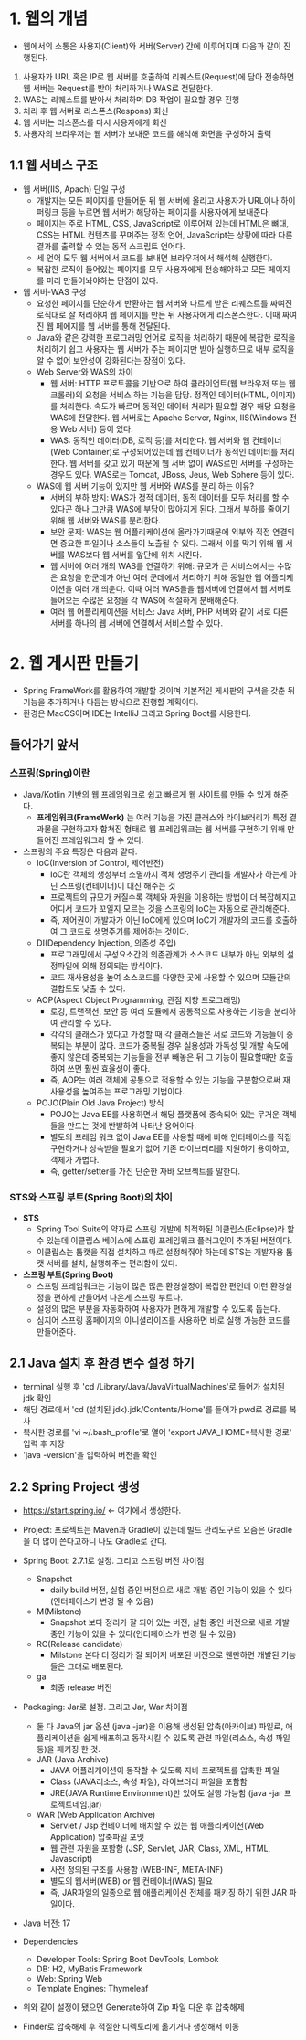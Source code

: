 # 1. 웹의 개념
- 웹에서의 소통은 사용자(Client)와 서버(Server) 간에 이루어지며 다음과 같이 진행된다.
1. 사용자가 URL 혹은 IP로 웹 서버를 호출하여 리퀘스트(Request)에 담아 전송하면 웹 서버는 Request를 받아 처리하거나 WAS로 전달한다.
2. WAS는 리퀘스트를 받아서 처리하며 DB 작업이 필요할 경우 진행
3. 처리 후 웹 서버로 리스폰스(Respons) 회신
4. 웹 서버는 리스폰스를 다시 사용자에게 회신
5. 사용자의 브라우저는 웹 서버가 보내준 코드를 해석해 화면을 구성하여 출력

## 1.1 웹 서비스 구조
- 웹 서버(IIS, Apach) 단일 구성
  - 개발자는 모든 페이지를 만들어둔 뒤 웹 서버에 올리고 사용자가 URL이나 하이퍼링크 등을 누르면 웹 서버가 해당하는 페이지를 사용자에게 보내준다.
  - 페이지는 주로 HTML, CSS, JavaScript로 이루어져 있는데 HTML은 뼈대, CSS는 HTML 컨텐츠를 꾸며주는 정적 언어, JavaScript는 상황에 따라 다른 결과를 출력할 수 있는 동적 스크립트 언어다.
  - 세 언어 모두 웹 서버에서 코드를 보내면 브라우저에서 해석해 실행한다.
  - 복잡한 로직이 들어있는 페이지를 모두 사용자에게 전송해야하고 모든 페이지를 미리 만들어놔야하는 단점이 있다.
- 웹 서버-WAS 구성
  - 요청한 페이지를 단순하게 반환하는 웹 서버와 다르게 받은 리퀘스트를 짜여진 로직대로 잘 처리하여 웹 페이지를 만든 뒤 사용자에게 리스폰스한다. 이때 짜여진 웹 페에지를 웹 서버를 통해 전달된다.
  - Java와 같은 강력한 프로그래밍 언어로 로직을 처리하기 때문에 복잡한 로직을 처리하기 쉽고 사용자는 웹 서버가 주는 페이지만 받아 실행하므로 내부 로직을 알 수 없어 보안성이 강화된다는 장점이 있다. 
  - Web Server와 WAS의 차이
    - 웹 서버: HTTP 프로토콜을 기반으로 하여 클라이언트(웹 브라우저 또는 웹 크롤러)의 요청을 서비스 하는 기능을 담당. 정적인 데이터(HTML, 이미지)를 처리한다. 속도가 빠르며 동적인 데이터 처리가 필요할 경우 해당 요청을 WAS에 전달한다. 웹 서버로는 Apache Server, Nginx, IIS(Windows 전용 Web 서버) 등이 있다.
    - WAS: 동적인 데이터(DB, 로직 등)를 처리한다. 웹 서버와 웹 컨테이너(Web Container)로 구성되어있는데 웹 컨테이너가 동적인 데이터를 처리한다. 웹 서버를 갖고 있기 때문에 웹 서버 없이 WAS로만 서버를 구성하는 경우도 있다. WAS로는 Tomcat, JBoss, Jeus, Web Sphere 등이 있다.
  - WAS에 웹 서버 기능이 있지만 웹 서버와 WAS를 분리 하는 이유?
    - 서버의 부하 방지: WAS가 정적 데이터, 동적 데이터를 모두 처리를 할 수 있다곤 하나 그만큼 WAS에 부담이 많아지게 된다. 그래서 부하를 줄이기 위해 웹 서버와 WAS를 분리한다.
    - 보안 문제: WAS는 웹 어플리케이션에 올라가기때문에 외부와 직접 연결되면 중요한 파일이나 소스들이 노출될 수 있다. 그래서 이를 막기 위해 웹 서버를 WAS보다 웹 서버를 앞단에 위치 시킨다.
    - 웹 서버에 여러 개의 WAS를 연결하기 위해: 규모가 큰 서비스에서는 수많은 요청을 한군데가 아닌 여러 군데에서 처리하기 위해 동일한 웹 어플리케이션을 여러 개 띄운다. 이때 여러 WAS들을 웹서버에 연결해서 웹 서버로 들어오는 수많은 요청을 각 WAS에 적절하게 분배해준다. 
    - 여러 웹 어플리케이션을 서비스: Java 서버, PHP 서버와 같이 서로 다른 서버를 하나의 웹 서버에 연결해서 서비스할 수 있다.


# 2. 웹 게시판 만들기
- Spring FrameWork를 활용하여 개발할 것이며 기본적인 게시판의 구색을 갖춘 뒤 기능을 추가하거나 다듬는 방식으로 진행할 계획이다.
- 환경은 MacOS이며 IDE는 IntelliJ 그리고 Spring Boot를 사용한다.

## 들어가기 앞서
### 스프링(Spring)이란
- Java/Kotlin 기반의 웹 프레임워크로 쉽고 빠르게 웹 사이트를 만들 수 있게 해준다.
  - **프레임워크(FrameWork)** 는 여러 기능을 가진 클래스와 라이브러리가 특정 결과물을 구현하고자 합쳐진 형태로 웹 프레임워크는 웹 서버를 구현하기 위해 만들어진 프레임워크라 할 수 있다.
- 스프링의 주요 특징은 다음과 같다.
  - IoC(Inversion of Control, 제어반전)
    - IoC란 객체의 생성부터 소멸까지 객체 생명주기 관리를 개발자가 하는게 아닌 스프링(컨테이너)이 대신 해주는 것
    - 프로젝트의 규모가 커질수록 객체와 자원을 이용하는 방법이 더 복잡해지고 어디서 코드가 꼬일지 모르는 것을 스프링의 IoC는 자동으로 관리해준다.
    - 즉, 제어권이 개발자가 아닌 IoC에게 있으며 IoC가 개발자의 코드를 호출하여 그 코드로 생명주기를 제어하는 것이다.
  - DI(Dependency Injection, 의존성 주입)
    - 프로그래밍에서 구성요소간의 의존관계가 소스코드 내부가 아닌 외부의 설정파일에 의해 정의되는 방식이다.
    - 코드 재사용성을 높여 소스코드를 다양한 곳에 사용할 수 있으며 모듈간의 결합도도 낮출 수 있다.
  - AOP(Aspect Object Programming, 관점 지향 프로그래밍)
    - 로깅, 트랜잭션, 보안 등 여러 모듈에서 공통적으로 사용하는 기능을 분리하여 관리할 수 있다.
    - 각각의 클래스가 있다고 가정할 때 각 클래스들은 서로 코드와 기능들이 중복되는 부분이 많다. 코드가 중복될 경우 실용성과 가독성 및 개발 속도에 좋지 않은데 중복되는 기능들을 전부 빼놓은 뒤 그 기능이 필요할때만 호출하여 쓰면 훨씬 효율성이 좋다.
    - 즉, AOP는 여러 객체에 공통으로 적용할 수 있는 기능을 구분함으로써 재사용성을 높여주는 프로그래밍 기법이다.
  - POJO(Plain Old Java Project) 방식
    - POJO는 Java EE를 사용하면서 해당 플랫폼에 종속되어 있는 무거운 객체들을 만드는 것에 반발하여 나타난 용어이다.
    - 별도의 프레임 워크 없이 Java EE를 사용할 때에 비해 인터페이스를 직접 구현하거나 상속받을 필요가 없어 기존 라이브러리를 지원하기 용이하고, 객체가 가볍다.
    - 즉, getter/setter를 가진 단순한 자바 오브젝트를 말한다.

### STS와 스프링 부트(Spring Boot)의 차이
- **STS**
  - Spring Tool Suite의 약자로 스프링 개발에 최적화된 이클립스(Eclipse)라 할 수 있는데 이클립스 베이스에 스프링 프레임워크 플러그인이 추가된 버전이다.
  - 이클립스는 톰캣을 직접 설치하고 따로 설정해줘야 하는데 STS는 개발자용 톰캣 서버를 설치, 실행해주는 편리함이 있다.
- **스프링 부트(Spring Boot)**
  - 스프링 프레임워크는 기능이 많은 많은 환경설정이 복잡한 편인데 이런 환경설정을 편하게 만들어서 나온게 스프링 부트다.
  - 설정의 많은 부분을 자동화하여 사용자가 편하게 개발할 수 있도록 돕는다.
  - 심지어 스프링 홈페이지의 이니셜라이즈를 사용하면 바로 실행 가능한 코드를 만들어준다.
 

## 2.1 Java 설치 후 환경 변수 설정 하기
- terminal 실행 후 'cd /Library/Java/JavaVirtualMachines'로 들어가 설치된 jdk 확인
- 해당 경로에서 'cd (설치된 jdk).jdk/Contents/Home'를 들어가 pwd로 경로를 복사
- 복사한 경로를 'vi ~/.bash_profile'로 열어 'export JAVA_HOME=복사한 경로' 입력 후 저장
- 'java -version'을 입력하여 버전을 확인

## 2.2 Spring Project 생성
- https://start.spring.io/ <- 여기에서 생성한다.
- Project: 프로젝트는 Maven과 Gradle이 있는데 빌드 관리도구로 요즘은 Gradle을 더 많이 쓴다고하니 나도 Gradle로 간다.
- Spring Boot: 2.7.1로 설정. 그리고 스프링 버전 차이점
  - Snapshot
    - daily build 버전, 실험 중인 버전으로 새로 개발 중인 기능이 있을 수 있다(인터페이스가 변경 될 수 있음)
  - M(Milstone)
    - Snapshot 보다 정리가 잘 되어 있는 버전, 실험 중인 버전으로 새로 개발 중인 기능이 있을 수 있다(인터페이스가 변경 될 수 있음)
  - RC(Release candidate)
    - Milstone 본다 더 정리가 잘 되어저 배포된 버전으로 웬만하면 개발된 기능들은 그대로 배포된다.
  - ga
    - 최종 release 버전
- Packaging: Jar로 설정. 그리고 Jar, War 차이점
  - 둘 다 Java의 jar 옵션 (java -jar)을 이용해 생성된 압축(아카이브) 파일로, 애플리케이션을 쉽게 배포하고 동작시킬 수 있도록 관련 파일(리소스, 속성 파일 등)을 패키징 한 것.
  - JAR (Java Archive)
    - JAVA 어플리케이션이 동작할 수 있도록 자바 프로젝트를 압축한 파일
    - Class (JAVA리소스, 속성 파일), 라이브러리 파일을 포함함
    - JRE(JAVA Runtime Environment)만 있어도 실행 가능함 (java -jar 프로젝트네임.jar)
  - WAR (Web Application Archive)
    - Servlet / Jsp 컨테이너에 배치할 수 있는 웹 애플리케이션(Web Application) 압축파일 포맷
    - 웹 관련 자원을 포함함 (JSP, Servlet, JAR, Class, XML, HTML, Javascript)
    - 사전 정의된 구조를 사용함 (WEB-INF, META-INF)
    - 별도의 웹서버(WEB) or 웹 컨테이너(WAS) 필요
    - 즉, JAR파일의 일종으로 웹 애플리케이션 전체를 패키징 하기 위한 JAR 파일이다.
- Java 버전: 17
- Dependencies
  - Developer Tools: Spring Boot DevTools, Lombok
  - DB: H2, MyBatis Framework
  - Web: Spring Web
  - Template Engines: Thymeleaf

- 위와 같이 설정이 됐으면 Generate하여 Zip 파일 다운 후 압축해제
- Finder로 압축해제 후 적절한 디렉토리에 옮기거나 생성해서 이동
